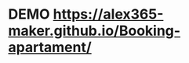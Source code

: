 # DEMO https://alex365-maker.github.io/Booking-apartament/
<!-- Тестовое задание:
Разработать календарь бронирования апартаментов.

Результатом выполнения задания должен быть календарь с изображением всех дней месяца. Ячейка календаря должна отображать стоимость бронирования выбранного\ых дня\дней если дата свободна, либо отображать имя того, кто уже забронировал данный день.
Стоимость бронирования для будних дней 10 рублей, для выходных 30 рублей
Процесс бронирования должен позволять заселяться в 10 00, 12 00, 14 00. Бронирование осуществляется на период кратный 24 часам. В процессе бронирования стоимость бронирования должна рассчитываться автоматически.
Результат бронирования должен уходить на почту бронирующего и на info@itspro.by
При сдаче работы соискатель должен аргументировать выбранный стек технологий (не с позиции “я это знал, потому сделал так”)

По вопросам (по заданию или вакансии) можете связаться по контактным данным указанным ниже.
+375296990551
hp@itspro.by -->

